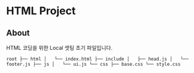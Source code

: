 # HTML Project

## About

HTML 코딩을 위한 Local 셋팅 초기 파일입니다.

``
root
├── html
│   └── index.html
├── include
│   ├── head.js
│   └── footer.js
├── js
│   └── ui.js
└── css
    ├── base.css
    └── style.css
``
